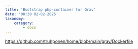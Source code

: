```yaml
---
title: 'Bootstrap php-container for Grav'
date: '08:38 02-02-2025'
taxonomy:
    category:
        - docs
---
```


https://github.com/truhponen/home/blob/main/grav/Dockerfile